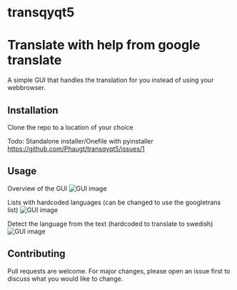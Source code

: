 # transqyqt5

# Translate with help from google translate

A simple GUI that handles the translation for you instead of using your webbrowser.

## Installation

Clone the repo to a location of your choice

Todo: Standalone installer/Onefile with pyinstaller
https://github.com/Phaugt/transqyqt5/issues/1

## Usage
Overview of the GUI
![GUI image](https://github.com/Phaugt/transqyqt5/blob/main/sources/gui.PNG)

Lists with hardcoded languages (can be changed to use the googletrans list)
![GUI image](https://github.com/Phaugt/transqyqt5/blob/main/sources/gui_translation.PNG)

Detect the language from the text (hardcoded to translate to swedish)
![GUI image](https://github.com/Phaugt/transqyqt5/blob/main/sources/gui_detect.PNG)


## Contributing
Pull requests are welcome. For major changes, please open an issue first to discuss what you would like to change.
